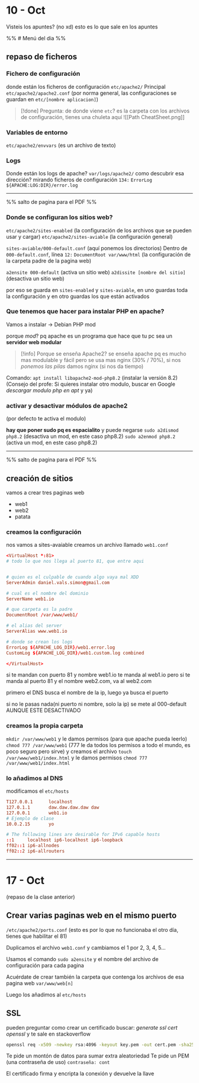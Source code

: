 # 10 - Oct
Visteis los apuntes? (no xd)
esto es lo que sale en los apuntes

%% # Menú del dia %%
## repaso de ficheros

### Fichero de configuración
donde están los ficheros de configuración
`etc/apache2/`
Principal `etc/apache2/apache2.conf`
(por norma general, las configuraciones se guardan en `etc/[nombre aplicacion]`)

>[!done] Pregunta: de donde viene `etc`?
>es la carpeta con los archivos de configuración, tienes una chuleta aquí ![[Path CheatSheet.png]]


### Variables de entorno
`etc/apache2/envvars` (es un archivo de texto)


### Logs
Donde están los logs de apache?
`var/logs/apache2/`
como descubrir esa dirección?
mirando ficheros de configuración
`134:` `ErrorLog ${APACHE:LOG:DIR}/error.log`

--- 
%% salto de pagina para el PDF %%

### Donde se configuran los sitios web?
`etc/apache2/sites-enabled` (la configuración de los archivos que se pueden usar y cargar)
`etc/apache2/sites-aviable` (la configuración general)

`sites-aviable/000-default.conf` (aquí ponemos los directorios)
Dentro de `000-default.conf`, línea `12:` `DocumentRoot var/www/html` (la configuración de la carpeta padre de la pagina web)


`a2ensite 000-default` (activa un sitio web)
`a2dissite [nombre del sitio]` (desactiva un sitio web)

por eso se guarda en ``sites-enabled`` y ``sites-aviable``, en uno guardas toda la configuración y en otro guardas los que están activados



### Que tenemos que hacer para instalar PHP en apache?
Vamos a instalar -> Debian PHP mod

porque *mod*? pq apache es un programa que hace que tu pc sea un **servidor web modular**

>[!info] Porque se enseña Apache2?
se enseña apache pq es mucho mas modulable y fácil pero se usa mas nginx (30% / 70%), si nos *ponemos las pilas* damos nginx (si nos da tiempo)

Comando: `apt install libapache2-mod-php8.2` (instalar la versión 8.2)
(Consejo del profe: Si quieres instalar otro modulo, buscar en Google *descargar modulo php en apt* y ya)

### activar y desactivar módulos de apache2
(por defecto te activa el modulo)

**hay que poner sudo pq es espacialito** y puede negarse
`sudo a2dismod php8.2` (desactiva un mod, en este caso php8.2)
`sudo a2enmod php8.2` (activa un mod, en este caso php8.2)

--- 
%% salto de pagina para el PDF %%


## creación de sitios

vamos a crear tres paginas web

- web1
- web2
- patata

### creamos la configuración
nos vamos a sites-avaiable
creamos un archivo llamado `web1.conf`

```conf
<VirtualHost *:81>
# todo lo que nos llega al puerto 81, que entre aqui


# quien es el culpable de cuando algo vaya mal XDD
ServerAdmin daniel.vals.simon@gmail.com

# cual es el nombre del dominio
ServerName web1.io

# que carpeta es la padre
DocumentRoot /var/www/web1/

# el alias del server
ServerAlias www.web1.io

# donde se crean los logs
ErrorLog ${APACHE_LOG_DIR}/web1.error.log
CustomLog ${APACHE_LOG_DIR}/web1.custom.log combined

</VirtualHost>
```

si te mandan con puerto 81 y nombre web1.io te manda al web1.io
pero si te manda al puerto 81 y el nombre web2.com, va al web2.com

primero el DNS busca el nombre de la ip, luego ya busca el puerto

si no le pasas nada(ni puerto ni nombre, solo la ip) se mete al 000-default AUNQUE ESTE DESACTIVADO

### creamos la propia carpeta
`mkdir /var/www/web1` y le damos permisos (para que apache pueda leerlo) `chmod 777 /var/www/web1` (777 le da todos los permisos a todo el mundo, es poco seguro pero sirve) 
y creamos el archivo `touch /var/www/web1/index.html` y le damos permisos `chmod 777 /var/www/web1/index.html`

### lo añadimos al DNS
modificamos el `etc/hosts`
```conf
T127.0.0.1      localhost
127.0.1.1       daw.daw.daw.daw daw
127.0.0.1       web1.io
# Ejemplo de clase
10.0.2.15       yo

# The following lines are desirable for IPv6 capable hosts
::1     localhost ip6-localhost ip6-loopback
ff02::1 ip6-allnodes
ff02::2 ip6-allrouters
```


---
# 17 - Oct
(repaso de la clase anterior)
## Crear varias paginas web en el mismo puerto
`/etc/apache2/ports.conf` (esto es por lo que no funcionaba el otro día, tienes que habilitar el 81)

Duplicamos el archivo ``web1.conf`` y cambiamos el 1 por 2, 3, 4, 5...

Usamos el comando `sudo a2ensite` y el nombre del archivo de configuración para cada pagina

Acuérdate de crear también la carpeta que contenga los archivos de esa pagina web `var/www/web[n]`

Luego los añadimos al `etc/hosts`


## SSL 


pueden preguntar como crear un certificado
buscar: *generate ssl cert openssl* y te sale en stackoverflow
```bash
openssl req -x509 -newkey rsa:4096 -keyout key.pem -out cert.pem -sha256 -days 365
```

Te pide un montón de datos para sumar extra aleatoriedad
Te pide un PEM (una contraseña de uso) `contraseña: cont`

El certificado firma y encripta la conexión y devuelve la llave